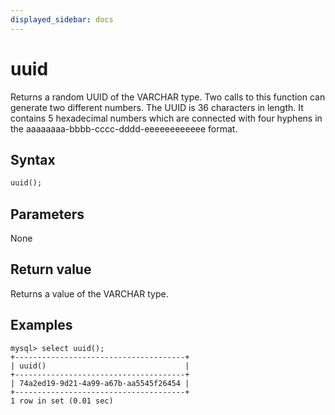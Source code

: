 ```yaml
---
displayed_sidebar: docs
---
```


# uuid



Returns a random UUID of the VARCHAR type. Two calls to this function can generate two different numbers. The UUID is 36 characters in length. It contains 5 hexadecimal numbers which are connected with four hyphens in the aaaaaaaa-bbbb-cccc-dddd-eeeeeeeeeeee format.

## Syntax

```Haskell
uuid();
```

## Parameters

None

## Return value

Returns a value of the VARCHAR type.

## Examples

```Plain Text
mysql> select uuid();
+--------------------------------------+
| uuid()                               |
+--------------------------------------+
| 74a2ed19-9d21-4a99-a67b-aa5545f26454 |
+--------------------------------------+
1 row in set (0.01 sec)
```
